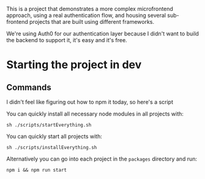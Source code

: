 This is a project that demonstrates a more complex microfrontend approach, using a real authentication flow, and housing several sub-frontend projects that are built using different frameworks.

We're using Auth0 for our authentication layer because I didn't want to build the backend to support it, it's easy and it's free.

# Starting the project in dev

## Commands

I didn't feel like figuring out how to npm it today, so here's a script

You can quickly install all necessary node modules in all projects with:

`sh ./scripts/startEverything.sh`

You can quickly start all projects with:

`sh ./scripts/installEverything.sh`

Alternatively you can go into each project in the `packages` directory and run:

`npm i && npm run start`
